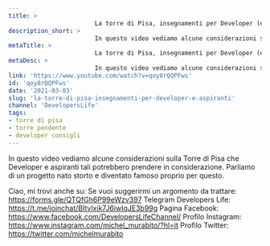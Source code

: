 ```yaml
---
title: > 
                        La torre di Pisa, insegnamenti per Developer (e aspiranti)
description_short: > 
                        In questo video vediamo alcune considerazioni sulla Torre di Pisa che Developer e aspiranti tali potrebbero prendere in ...
metaTitle: > 
                        La torre di Pisa, insegnamenti per Developer (e aspiranti)
metaDesc: > 
                        In questo video vediamo alcune considerazioni sulla Torre di Pisa che Developer e aspiranti tali potrebbero prendere in ...
link: 'https://www.youtube.com/watch?v=qoy8rQQPFws'
id: 'qoy8rQQPFws'
date: '2021-03-03'
slug: 'la-torre-di-pisa-insegnamenti-per-developer-e-aspiranti'
channel: 'DevelopersLife'
tags: 
- torre di pisa
- torre pendente
- developer consigli
---
```

In questo video vediamo alcune considerazioni sulla Torre di Pisa che Developer e aspiranti tali potrebbero prendere in considerazione. Parliamo di un progetto nato storto e diventato famoso proprio per questo.

Ciao, mi trovi anche su:
Se vuoi suggerirmi un argomento da trattare: https://forms.gle/QTQfGh6P99eWzv397
Telegram Developers Life: https://t.me/joinchat/BItvlxik7J6iwIqJE3b99g
Pagina Facebook: https://www.facebook.com/DevelopersLifeChannel/
Profilo Instagram: https://www.instagram.com/michel_murabito/?hl=it
Profilo Twitter: https://twitter.com/michelmurabito
